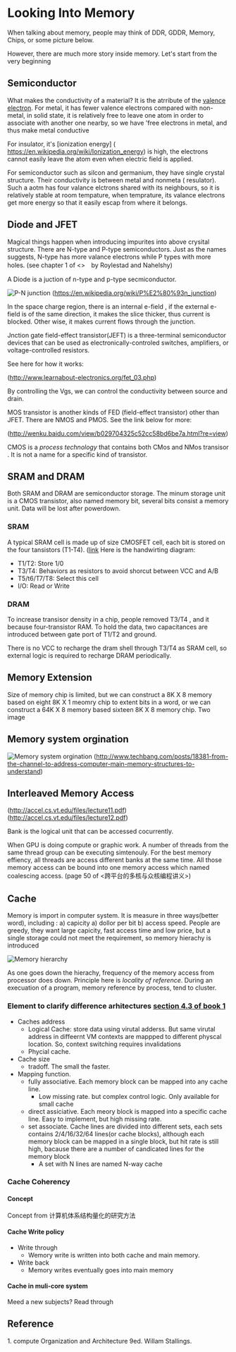 # Looking Into Memory 

When talking about memory, people may think of DDR, GDDR, Memory, Chips, or some  picture below. 

However, there are much more story inside memory. Let's start from the very beginning

## Semiconductor 
What makes the conductivity of a material? It is the atrribute of the  [valence electron](https://en.wikipedia.org/wiki/Valence_electron#Electrical_conductivity).  For metal, it has fewer valence electrons compared with non-metal,  in solid state, it is relatively free to leave one atom in order to associate with another one nearby, so we have 'free electrons in metal, and thus make metal conductive 

For insulator, it's [ionization energy] ( https://en.wikipedia.org/wiki/Ionization_energy) is high, the electrons cannot easily leave the atom even when electric field is applied. 

For semiconductor such as silcon and germanium,  they have single crystal structure. Their conductivity is between metal and nonmeta ( resulator).  Such a aotm has four valance elctrons shared with its neighbours, so it is relatively stable at room tempature, when temprature,  its valance electrons get more energy so that it easily escap from where it belongs. 




## Diode and JFET
Magical things happen when introducing impurites into above crysital structure. There are N-type and P-type semiconductors.  Just as the names suggests,  N-type has more valance electrons while P types with more holes.
(see chapter 1 of <<electronic devices and circuit theory>>　by Roylestad and Nahelshy)

A Diode is a juction of n-type and p-type  secmiconductor.  

![P-N junction ](https://upload.wikimedia.org/wikipedia/commons/d/d6/Pn-junction-equilibrium.png)
(https://en.wikipedia.org/wiki/P%E2%80%93n_junction)

In the space charge region,  there is an internal e-field , if the external e-field is of the same direction, it makes the slice thicker, thus current is blocked.  Other wise, it makes current flows through the junction. 

Jnction gate  field-effect  transistor(JEFT)  is a three-terminal semiconductor devices that can be used as electronically-controled switches, amplifiers, or voltage-controlled resistors. 


See here for how it works:

(http://www.learnabout-electronics.org/fet_03.php)

By controlling the Vgs, we can control the conductivity between source and drain. 

MOS transistor is another kinds of FED (field-effect transistor) other than JFET.  There are NMOS and PMOS. See the link below for more: 

(http://wenku.baidu.com/view/b029704325c52cc58bd6be7a.html?re=view)

CMOS is a *process technology* that contains both CMos and NMos transisor . It is not a name for a specific kind of transistor. 

## SRAM and DRAM

Both SRAM and DRAM are semiconductor storage. The minum storage unit is a CMOS transistor, also named memory  bit, several bits  consist a memory  unit. Data will be lost after powerdown. 

### SRAM
A typical SRAM cell is made up of size CMOSFET cell, each bit is stored on the four tansistors (T1-T4). ([link](https://en.wikipedia.org/wiki/Static_random-access_memory)
Here is the handwirting diagram:

* T1/T2: Store 1/0
* T3/T4: Behaviors as resistors to avoid shorcut between VCC and A/B
* T5/t6/T7/T8: Select this cell
* I/O:     Read or Write

### DRAM
To increase transisor density in a chip, people removed T3/T4 , and it because four-transistor RAM. To hold the data, two capacitances are introduced between gate port of T1/T2 and ground. 

There is no VCC to recharge the dram shell through T3/T4 as SRAM cell,  so external logic is required to recharge DRAM periodically. 


## Memory Extension
Size of  memory chip is limited, but we can construct a 8K X 8  memory based on  eight 8K X 1 meomry chip to extent bits in a word, or we can construct a 64K X 8 memory based sixteen 8K X 8 memory chip. 
Two image

## Memory system orgination 
![Memory system orgination](http://cdn3.techbang.com.tw/system/images/164318/original/8f04a1f57fe07692327b9269ba484ce4.jpg?1401354086)
(http://www.techbang.com/posts/18381-from-the-channel-to-address-computer-main-memory-structures-to-understand)

## Interleaved Memory Access

(http://accel.cs.vt.edu/files/lecture11.pdf)
(http://accel.cs.vt.edu/files/lecture12.pdf)

Bank is the logical unit that can be accessed cocurrently. 

When GPU is doing compute or graphic work.   A number of threads from the same thread group can be executing simtenouly. For the best memory effiency, all threads are access different banks at the same time. All those memory access can be bound into one memory access which named coalescing access. (page 50 of <跨平台的多核与众核编程讲义>)


## Cache 

Memory is import in computer system. It is measure in three ways(better word), including : a) capicity  a) dollor per bit b) access  speed. People are greedy, they want large capicity, fast access time and low price, but a single storage could not meet the requirement, so memory hierachy is introduced 

![Memory hierarchy](http://wiki.expertiza.ncsu.edu/images/archive/4/43/20100223023710%21Memchart.jpg)

As one goes down the hierachy,  frequency of the memory access from processor does down.   Principle here is *locality of reference*. During an execuation of a program,  memory reference by process, tend to cluster. 

### Element to clarify difference arhitectures [section 4.3 of book 1 ](#book1)
* Caches address 
  *  Logical Cache: store data using virutal adderss.  But same virutal address in diffeernt  VM contexts are mappped to different physcal location. So, context switching requires invalidations 
  * Phycial cache.
* Cache size
  *  tradoff. The small the faster. 
* Mapping function. 
   * fully associative. Each memory block can be mapped into any cache line. 
      * Low missing rate.  but complex control logic. Only available for small cache
   * direct assiciative. Each meory block is mapped into a specific cache line. Easy to implement, but high missing rate. 
   * set associate. Cache lines are divided into different sets, each sets contains 2/4/16/32/64 lines(or cache blocks), although each memory block can be mapped in a single block, but  hit rate is still high, bacause there are a number of  candicated lines for the memory block 
      * A set with N lines are named N-way cache
 
### Cache Coherency
#### Concept 
Concept from  计算机体系结构量化的研究方法

#### Cache Write policy 
* Write through
    * Wemory write is written into both cache and main memory. 
* Write back 
    * Memory writes eventually  goes into main memory 

#### Cache in muli-core system


Meed a new subjects?
Read through 




## Reference 
<a name=book1>1. compute Organization and Architecture 9ed. Willam Stallings. </a>
